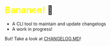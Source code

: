 # <span style="color: yellow">Bananen!</span> 🍌
- A CLI tool to maintain and update changelogs
- A work in progress!

But! Take a look at [CHANGELOG.MD](./CHANGELOG.MD)!